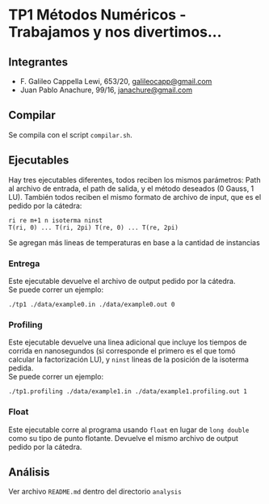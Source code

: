 # TP1 Métodos Numéricos - Trabajamos y nos divertimos...

## Integrantes

* F. Galileo Cappella Lewi, 653/20, galileocapp@gmail.com
* Juan Pablo Anachure, 99/16, janachure@gmail.com

## Compilar

Se compila con el script `compilar.sh`. 

## Ejecutables

Hay tres ejecutables diferentes, todos reciben los mismos parámetros: Path al archivo de entrada, el path de salida, y el método deseados (0 Gauss, 1 LU). También todos reciben el mismo formato de archivo de input, que es el pedido por la cátedra:
~~~
ri re m+1 n isoterma ninst
T(ri, 0) ... T(ri, 2pi) T(re, 0) ... T(re, 2pi)
~~~
Se agregan más lineas de temperaturas en base a la cantidad de instancias


### Entrega
 
Este ejecutable devuelve el archivo de output pedido por la cátedra.  
Se puede correr un ejemplo:
~~~
./tp1 ./data/example0.in ./data/example0.out 0
~~~

### Profiling

Este ejecutable devuelve una linea adicional que incluye los tiempos de corrida en nanosegundos (si corresponde el primero es el que tomó calcular la factorización LU), y `ninst` lineas de la posición de la isoterma pedida.  
Se puede correr un ejemplo:
~~~
./tp1.profiling ./data/example1.in ./data/example1.profiling.out 1
~~~

### Float

Este ejecutable corre al programa usando `float` en lugar de `long double` como su tipo de punto flotante. Devuelve el mismo archivo de output pedido por la cátedra.

## Análisis

Ver archivo `README.md` dentro del directorio `analysis`
